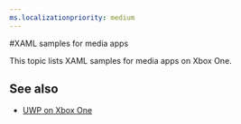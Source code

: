 ```yaml
---
ms.localizationpriority: medium
---
```

#XAML samples for media apps

This topic lists XAML samples for media apps on Xbox One.

## See also
- [UWP on Xbox One](index.md)
